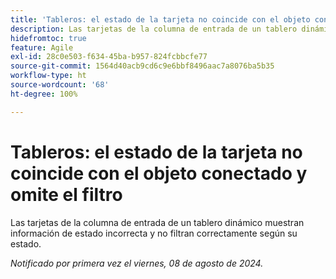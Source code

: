 ```yaml
---
title: 'Tableros: el estado de la tarjeta no coincide con el objeto conectado y omite el filtro'
description: Las tarjetas de la columna de entrada de un tablero dinámico muestran información de estado incorrecta y no filtran correctamente según su estado.
hidefromtoc: true
feature: Agile
exl-id: 28c0e503-f634-45ba-b957-824fcbbcfe77
source-git-commit: 1564d40acb9cd6c9e6bbf8496aac7a8076ba5b35
workflow-type: ht
source-wordcount: '68'
ht-degree: 100%

---
```


# Tableros: el estado de la tarjeta no coincide con el objeto conectado y omite el filtro

Las tarjetas de la columna de entrada de un tablero dinámico muestran información de estado incorrecta y no filtran correctamente según su estado.

_Notificado por primera vez el viernes, 08 de agosto de 2024._
